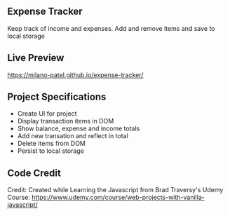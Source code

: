 ## Expense Tracker
Keep track of income and expenses. Add and remove items and save to local storage

## Live Preview
https://milano-patel.github.io/expense-tracker/

## Project Specifications
- Create UI for project
- Display transaction items in DOM
- Show balance, expense and income totals
- Add new transation and reflect in total
- Delete items from DOM
- Persist to local storage

## Code Credit
Credit: Created while Learning the Javascript from Brad Traversy's Udemy Course: https://www.udemy.com/course/web-projects-with-vanilla-javascript/
